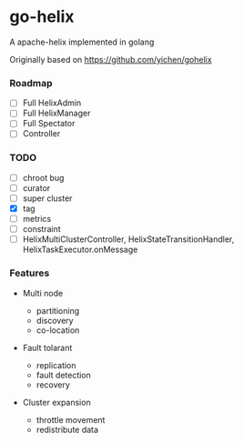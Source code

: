 # go-helix
A apache-helix implemented in golang

Originally based on https://github.com/yichen/gohelix

### Roadmap

- [ ] Full HelixAdmin
- [ ] Full HelixManager
- [ ] Full Spectator
- [ ] Controller

### TODO

- [ ] chroot bug
- [ ] curator
- [ ] super cluster
- [X] tag
- [ ] metrics
- [ ] constraint
- [ ] HelixMultiClusterController, HelixStateTransitionHandler, HelixTaskExecutor.onMessage

### Features

- Multi node
  - partitioning
  - discovery
  - co-location

- Fault tolarant
  - replication
  - fault detection
  - recovery

- Cluster expansion
  - throttle movement
  - redistribute data

